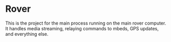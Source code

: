 # Rover

This is the project for the main process running on the main rover computer. It handles media streaming, relaying commands to mbeds, GPS updates, and everything else.
